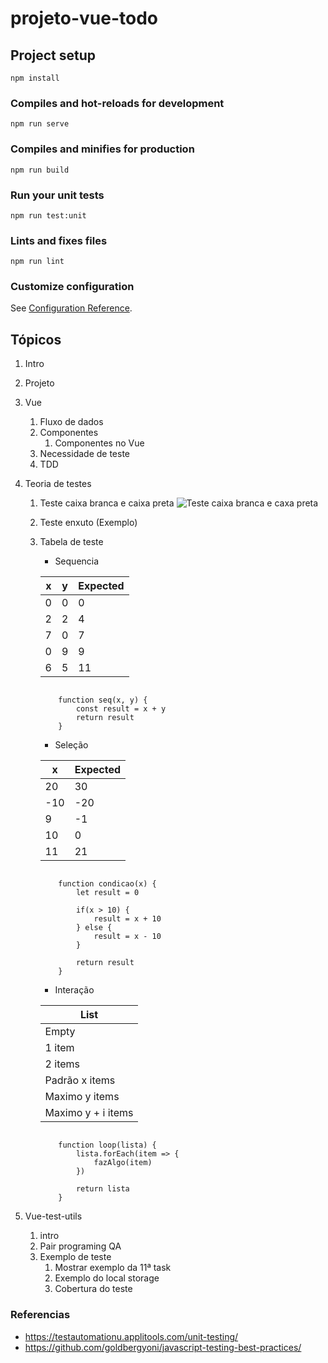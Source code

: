 # projeto-vue-todo

## Project setup
```
npm install
```

### Compiles and hot-reloads for development
```
npm run serve
```

### Compiles and minifies for production
```
npm run build
```

### Run your unit tests
```
npm run test:unit
```

### Lints and fixes files
```
npm run lint
```

### Customize configuration
See [Configuration Reference](https://cli.vuejs.org/config/).

## Tópicos
1. Intro
2. Projeto
3. Vue
    1. Fluxo de dados
    2. Componentes
        1. Componentes no Vue
    3. Necessidade de teste
    4. TDD

4. Teoria de testes
    1. Teste caixa branca e caixa preta
        ![Teste caixa branca e caxa preta](https://raw.githubusercontent.com/goldbergyoni/javascript-testing-best-practices/master/assets/headspace.png)
    2. Teste enxuto (Exemplo)
    3. Tabela de teste
        * Sequencia

        x | y | Expected
        --|---|----------
        0 | 0 |   0
        2 | 2 |   4
        7 | 0 |   7
        0 | 9 |   9
        6 | 5 |   11

        ```

            function seq(x, y) {
                const result = x + y
                return result
            }

        ```

        * Seleção

        x  | Expected
        ---|----------
        20 |    30
        -10|   -20
        9  |   -1
        10 |    0
        11 |    21

        ```

            function condicao(x) {
                let result = 0

                if(x > 10) {
                    result = x + 10
                } else {
                    result = x - 10
                }

                return result
            }

        ```

        * Interação

        List                |
        --------------------|
        Empty               |
        1 item              |
        2 items             |
        Padrão x items      |
        Maximo y items      | 
        Maximo y + i items  |

        ```

            function loop(lista) {
                lista.forEach(item => {
                    fazAlgo(item)
                })

                return lista
            }

        ```


5. Vue-test-utils
    1. intro
    2. Pair programing QA
    3. Exemplo de teste
        1. Mostrar exemplo da 11ª task
        2. Exemplo do local storage
        3. Cobertura do teste

### Referencias
* https://testautomationu.applitools.com/unit-testing/
* https://github.com/goldbergyoni/javascript-testing-best-practices/